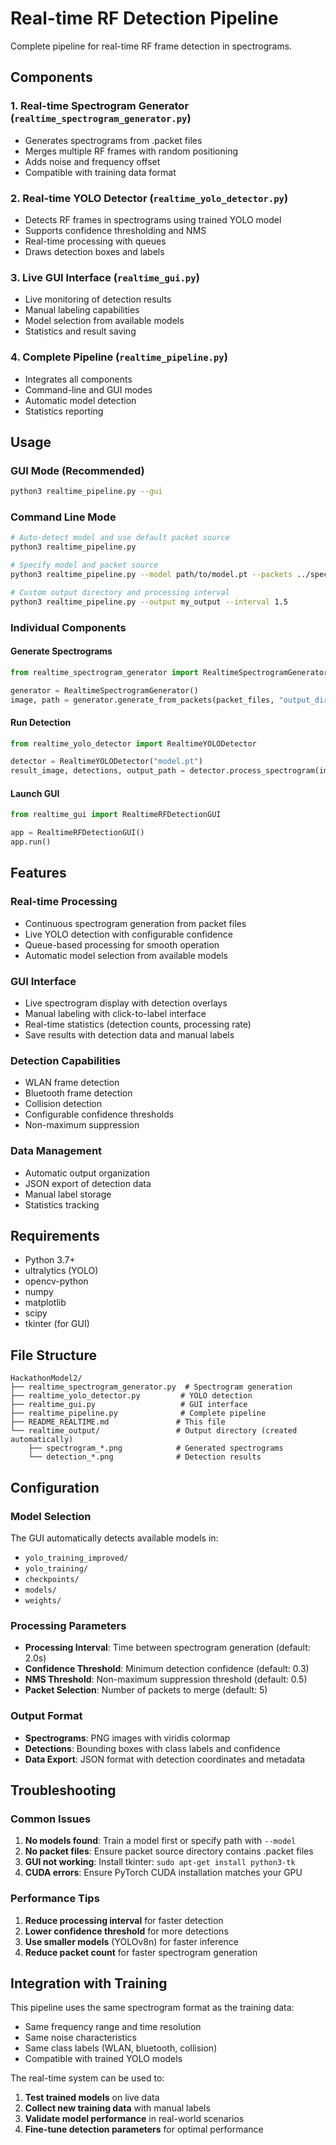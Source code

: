 # Real-time RF Detection Pipeline

Complete pipeline for real-time RF frame detection in spectrograms.

## Components

### 1. Real-time Spectrogram Generator (`realtime_spectrogram_generator.py`)
- Generates spectrograms from .packet files
- Merges multiple RF frames with random positioning
- Adds noise and frequency offset
- Compatible with training data format

### 2. Real-time YOLO Detector (`realtime_yolo_detector.py`)
- Detects RF frames in spectrograms using trained YOLO model
- Supports confidence thresholding and NMS
- Real-time processing with queues
- Draws detection boxes and labels

### 3. Live GUI Interface (`realtime_gui.py`)
- Live monitoring of detection results
- Manual labeling capabilities
- Model selection from available models
- Statistics and result saving

### 4. Complete Pipeline (`realtime_pipeline.py`)
- Integrates all components
- Command-line and GUI modes
- Automatic model detection
- Statistics reporting

## Usage

### GUI Mode (Recommended)
```bash
python3 realtime_pipeline.py --gui
```

### Command Line Mode
```bash
# Auto-detect model and use default packet source
python3 realtime_pipeline.py

# Specify model and packet source
python3 realtime_pipeline.py --model path/to/model.pt --packets ../spectrogram_training_data_20220711/single_packet_samples/

# Custom output directory and processing interval
python3 realtime_pipeline.py --output my_output --interval 1.5
```

### Individual Components

#### Generate Spectrograms
```python
from realtime_spectrogram_generator import RealtimeSpectrogramGenerator

generator = RealtimeSpectrogramGenerator()
image, path = generator.generate_from_packets(packet_files, "output_dir")
```

#### Run Detection
```python
from realtime_yolo_detector import RealtimeYOLODetector

detector = RealtimeYOLODetector("model.pt")
result_image, detections, output_path = detector.process_spectrogram(image)
```

#### Launch GUI
```python
from realtime_gui import RealtimeRFDetectionGUI

app = RealtimeRFDetectionGUI()
app.run()
```

## Features

### Real-time Processing
- Continuous spectrogram generation from packet files
- Live YOLO detection with configurable confidence
- Queue-based processing for smooth operation
- Automatic model selection from available models

### GUI Interface
- Live spectrogram display with detection overlays
- Manual labeling with click-to-label interface
- Real-time statistics (detection counts, processing rate)
- Save results with detection data and manual labels

### Detection Capabilities
- WLAN frame detection
- Bluetooth frame detection  
- Collision detection
- Configurable confidence thresholds
- Non-maximum suppression

### Data Management
- Automatic output organization
- JSON export of detection data
- Manual label storage
- Statistics tracking

## Requirements

- Python 3.7+
- ultralytics (YOLO)
- opencv-python
- numpy
- matplotlib
- scipy
- tkinter (for GUI)

## File Structure

```
HackathonModel2/
├── realtime_spectrogram_generator.py  # Spectrogram generation
├── realtime_yolo_detector.py         # YOLO detection
├── realtime_gui.py                   # GUI interface
├── realtime_pipeline.py              # Complete pipeline
├── README_REALTIME.md               # This file
└── realtime_output/                 # Output directory (created automatically)
    ├── spectrogram_*.png            # Generated spectrograms
    └── detection_*.png              # Detection results
```

## Configuration

### Model Selection
The GUI automatically detects available models in:
- `yolo_training_improved/`
- `yolo_training/`
- `checkpoints/`
- `models/`
- `weights/`

### Processing Parameters
- **Processing Interval**: Time between spectrogram generation (default: 2.0s)
- **Confidence Threshold**: Minimum detection confidence (default: 0.3)
- **NMS Threshold**: Non-maximum suppression threshold (default: 0.5)
- **Packet Selection**: Number of packets to merge (default: 5)

### Output Format
- **Spectrograms**: PNG images with viridis colormap
- **Detections**: Bounding boxes with class labels and confidence
- **Data Export**: JSON format with detection coordinates and metadata

## Troubleshooting

### Common Issues

1. **No models found**: Train a model first or specify path with `--model`
2. **No packet files**: Ensure packet source directory contains .packet files
3. **GUI not working**: Install tkinter: `sudo apt-get install python3-tk`
4. **CUDA errors**: Ensure PyTorch CUDA installation matches your GPU

### Performance Tips

1. **Reduce processing interval** for faster detection
2. **Lower confidence threshold** for more detections
3. **Use smaller models** (YOLOv8n) for faster inference
4. **Reduce packet count** for faster spectrogram generation

## Integration with Training

This pipeline uses the same spectrogram format as the training data:
- Same frequency range and time resolution
- Same noise characteristics
- Same class labels (WLAN, bluetooth, collision)
- Compatible with trained YOLO models

The real-time system can be used to:
1. **Test trained models** on live data
2. **Collect new training data** with manual labels
3. **Validate model performance** in real-world scenarios
4. **Fine-tune detection parameters** for optimal performance
